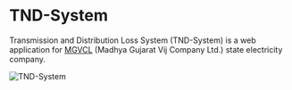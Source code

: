 # TND-System
Transmission and Distribution Loss System (TND-System) is a web application for [MGVCL](https://www.mgvcl.com/)  (Madhya Gujarat Vij Company Ltd.) state electricity company.

![TND-System](https://github.com/patelb268/TND-System/assets/109325051/88bbb8d3-7fcb-4a61-89b1-94e2552776b3)
